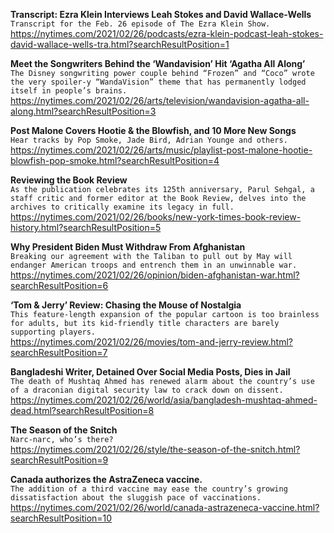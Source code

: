 **Transcript: Ezra Klein Interviews Leah Stokes and David Wallace-Wells**\
`Transcript for the Feb. 26 episode of The Ezra Klein Show.`\
https://nytimes.com/2021/02/26/podcasts/ezra-klein-podcast-leah-stokes-david-wallace-wells-tra.html?searchResultPosition=1

**Meet the Songwriters Behind the ‘Wandavision’ Hit ‘Agatha All Along’**\
`The Disney songwriting power couple behind “Frozen” and “Coco” wrote the very spoiler-y “WandaVision” theme that has permanently lodged itself in people’s brains.`\
https://nytimes.com/2021/02/26/arts/television/wandavision-agatha-all-along.html?searchResultPosition=3

**Post Malone Covers Hootie & the Blowfish, and 10 More New Songs**\
`Hear tracks by Pop Smoke, Jade Bird, Adrian Younge and others.`\
https://nytimes.com/2021/02/26/arts/music/playlist-post-malone-hootie-blowfish-pop-smoke.html?searchResultPosition=4

**Reviewing the Book Review**\
`As the publication celebrates its 125th anniversary, Parul Sehgal, a staff critic and former editor at the Book Review, delves into the archives to critically examine its legacy in full.`\
https://nytimes.com/2021/02/26/books/new-york-times-book-review-history.html?searchResultPosition=5

**Why President Biden Must Withdraw From Afghanistan**\
`Breaking our agreement with the Taliban to pull out by May will endanger American troops and entrench them in an unwinnable war.`\
https://nytimes.com/2021/02/26/opinion/biden-afghanistan-war.html?searchResultPosition=6

**‘Tom & Jerry’ Review: Chasing the Mouse of Nostalgia**\
`This feature-length expansion of the popular cartoon is too brainless for adults, but its kid-friendly title characters are barely supporting players.`\
https://nytimes.com/2021/02/26/movies/tom-and-jerry-review.html?searchResultPosition=7

**Bangladeshi Writer, Detained Over Social Media Posts, Dies in Jail**\
`The death of Mushtaq Ahmed has renewed alarm about the country’s use of a draconian digital security law to crack down on dissent.`\
https://nytimes.com/2021/02/26/world/asia/bangladesh-mushtaq-ahmed-dead.html?searchResultPosition=8

**The Season of the Snitch**\
`Narc-narc, who’s there?`\
https://nytimes.com/2021/02/26/style/the-season-of-the-snitch.html?searchResultPosition=9

**Canada authorizes the AstraZeneca vaccine.**\
`The addition of a third vaccine may ease the country’s growing dissatisfaction about the sluggish pace of vaccinations.`\
https://nytimes.com/2021/02/26/world/canada-astrazeneca-vaccine.html?searchResultPosition=10

